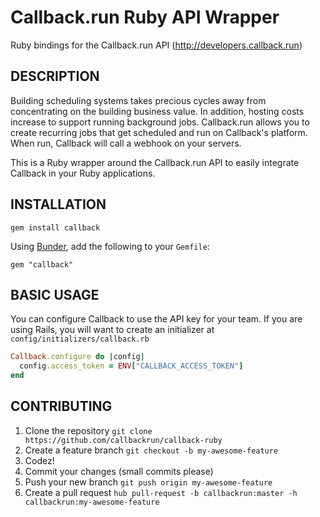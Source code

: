 Callback.run Ruby API Wrapper
=============================

Ruby bindings for the Callback.run API (http://developers.callback.run)

## DESCRIPTION

Building scheduling systems takes precious cycles away from concentrating on the building business value. In addition, hosting costs increase to support running background jobs. Callback.run allows you to create recurring jobs that get scheduled and run on Callback's platform. When run, Callback will call a webhook on your servers.

This is a Ruby wrapper around the Callback.run API to easily integrate Callback in your Ruby applications.

## INSTALLATION

```
gem install callback
```

Using [Bunder](http://bundler.io/), add the following to your `Gemfile`:

```
gem "callback"
```

## BASIC USAGE

You can configure Callback to use the API key for your team. If you are using Rails, you will want to create an initializer at `config/initializers/callback.rb`

```ruby
Callback.configure do |config|
  config.access_token = ENV["CALLBACK_ACCESS_TOKEN"]
end
```

## CONTRIBUTING

1. Clone the repository `git clone https://github.com/callbackrun/callback-ruby`
1. Create a feature branch `git checkout -b my-awesome-feature`
1. Codez!
1. Commit your changes (small commits please)
1. Push your new branch `git push origin my-awesome-feature`
1. Create a pull request `hub pull-request -b callbackrun:master -h callbackrun:my-awesome-feature`
